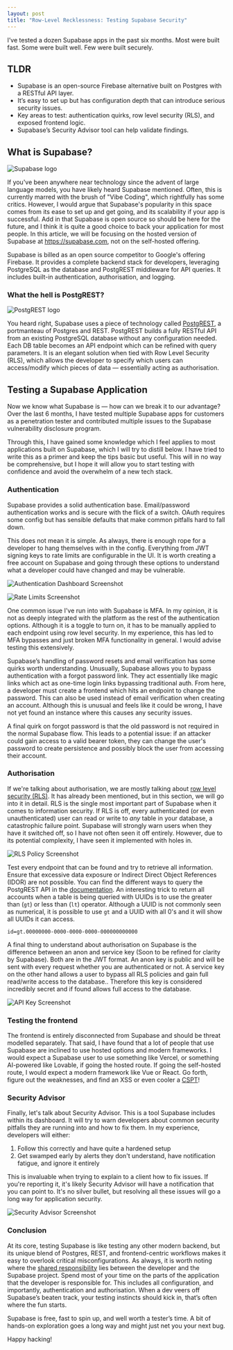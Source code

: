 ```yaml
---
layout: post
title: "Row-Level Recklessness: Testing Supabase Security"
---
```


I’ve tested a dozen Supabase apps in the past six months. Most were built fast. Some were built well. Few were built securely.

## TLDR

- Supabase is an open-source Firebase alternative built on Postgres with a RESTful API layer.
- It’s easy to set up but has configuration depth that can introduce serious security issues.
- Key areas to test: authentication quirks, row level security (RLS), and exposed frontend logic.
- Supabase’s Security Advisor tool can help validate findings.

## What is Supabase?

![Supabase logo](../images/posts/row-level-recklessness/supabase-logo.png)

If you've been anywhere near technology since the advent of large language models, you have likely heard Supabase mentioned. Often, this is currently marred with the brush of "Vibe Coding", which rightfully has some critics. However, I would argue that Supabase's popularity in this space comes from its ease to set up and get going, and its scalability if your app is successful. Add in that Supabase is open source so should be here for the future, and I think it is quite a good choice to back your application for most people. In this article, we will be focusing on the hosted version of Supabase at https://supabase.com, not on the self-hosted offering.

Supabase is billed as an open source competitor to Google's offering Firebase. It provides a complete backend stack for developers, leveraging PostgreSQL as the database and PostgREST middleware for API queries. It includes built-in authentication, authorisation, and logging.

### What the hell is PostgREST?

![PostgREST logo](../images/posts/row-level-recklessness/postgrest-logo.png)

You heard right, Supabase uses a piece of technology called [PostgREST](https://postgrest.org/), a portmanteau of Postgres and REST. PostgREST builds a fully RESTful API from an existing PostgreSQL database without any configuration needed. Each DB table becomes an API endpoint which can be refined with query parameters. It is an elegant solution when tied with Row Level Security (RLS), which allows the developer to specify which users can access/modify which pieces of data — essentially acting as authorisation.

## Testing a Supabase Application

Now we know what Supabase is — how can we break it to our advantage? Over the last 6 months, I have tested multiple Supabase apps for customers as a penetration tester and contributed multiple issues to the Supabase vulnerability disclosure program. 

Through this, I have gained some knowledge which I feel applies to most applications built on Supabase, which I will try to distill below. I have tried to write this as a primer and keep the tips basic but useful. This will in no way be comprehensive, but I hope it will allow you to start testing with confidence and avoid the overwhelm of a new tech stack.

### Authentication

Supabase provides a solid authentication base. Email/password authentication works and is secure with the flick of a switch. OAuth requires some config but has sensible defaults that make common pitfalls hard to fall down.

This does not mean it is simple. As always, there is enough rope for a developer to hang themselves with in the config. Everything from JWT signing keys to rate limits are configurable in the UI. It is worth creating a free account on Supabase and going through these options to understand what a developer could have changed and may be vulnerable.

![Authentication Dashboard Screenshot](../images/posts/row-level-recklessness/authentication.png)

![Rate Limits Screenshot](../images/posts/row-level-recklessness/rate-limits.png)

One common issue I've run into with Supabase is MFA. In my opinion, it is not as deeply integrated with the platform as the rest of the authentication options. Although it is a toggle to turn on, it has to be manually applied to each endpoint using row level security. In my experience, this has led to MFA bypasses and just broken MFA functionality in general. I would advise testing this extensively.

Supabase’s handling of password resets and email verification has some quirks worth understanding. Unusually, Supabase allows you to bypass authentication with a forgot password link. They act essentially like magic links which act as one-time login links bypassing traditional auth. From here, a developer must create a frontend which hits an endpoint to change the password. This can also be used instead of email verification when creating an account. Although this is unusual and feels like it could be wrong, I have not yet found an instance where this causes any security issues.

A final quirk on forgot password is that the old password is not required in the normal Supabase flow. This leads to a potential issue: if an attacker could gain access to a valid bearer token, they can change the user's password to create persistence and possibly block the user from accessing their account.

### Authorisation

If we're talking about authorisation, we are mostly talking about [row level security (RLS)](https://supabase.com/docs/guides/database/postgres/row-level-security). It has already been mentioned, but in this section, we will go into it in detail. RLS is the single most important part of Supabase when it comes to information security. If RLS is off, every authenticated (or even unauthenticated) user can read or write to _any_ table in your database, a catastrophic failure point. Supabase will strongly warn users when they have it switched off, so I have not often seen it off entirely. However, due to its potential complexity, I have seen it implemented with holes in.

![RLS Policy Screenshot](../images/posts/row-level-recklessness/rls.png)

Test every endpoint that can be found and try to retrieve all information. Ensure that excessive data exposure or Indirect Direct Object References (IDOR) are not possible. You can find the different ways to query the PostgREST API in the [documentation](https://docs.postgrest.org/en/v13/references/api/tables_views.html#operators). An interesting trick to return all accounts when a table is being queried with UUIDs is to use the greater than (`gt`) or less than (`lt`) operator. Although a UUID is not commonly seen as numerical, it is possible to use `gt` and a UUID with all 0's and it will show all UUIDs it can access.

```
id=gt.00000000-0000-0000-0000-000000000000
```

A final thing to understand about authorisation on Supabase is the difference between an anon and service key (Soon to be refined for clarity by Supabase). Both are in the JWT format. An anon key is public and will be sent with every request whether you are authenticated or not. A service key on the other hand allows a user to bypass all RLS policies and gain full read/write access to the database.. Therefore this key is considered incredibly secret and if found allows full access to the database.

![API Key Screenshot](../images/posts/row-level-recklessness/api-keys.png)

### Testing the frontend

The frontend is entirely disconnected from Supabase and should be threat modelled separately. That said, I have found that a lot of people that use Supabase are inclined to use hosted options and modern frameworks. I would expect a Supabase user to use something like Vercel, or something AI-powered like Lovable, if going the hosted route. If going the self-hosted route, I would expect a modern framework like Vue or React. Go forth, figure out the weaknesses, and find an XSS or even cooler a [CSPT](https://blog.doyensec.com/2024/07/02/cspt2csrf.html)!

### Security Advisor

Finally, let's talk about Security Advisor. This is a tool Supabase includes within its dashboard. It will try to warn developers about common security pitfalls they are running into and how to fix them. In my experience, developers will either:

1. Follow this correctly and have quite a hardened setup  
2. Get swamped early by alerts they don't understand, have notification fatigue, and ignore it entirely

This is invaluable when trying to explain to a client how to fix issues. If you're reporting it, it's likely Security Advisor will have a notification that you can point to. It's no silver bullet, but resolving all these issues will go a long way for application security.

![Security Advisor Screenshot](../images/posts/row-level-recklessness/security-advisor.png)

### Conclusion

At its core, testing Supabase is like testing any other modern backend, but its unique blend of Postgres, REST, and frontend-centric workflows makes it easy to overlook critical misconfigurations. As always, it is worth noting where the [shared responsibility](https://supabase.com/docs/guides/deployment/shared-responsibility-model) lies between the developer and the Supabase project. Spend most of your time on the parts of the application that the developer is responsible for. This includes all configuration, and importantly, authentication and authorisation. When a dev veers off Supabase’s beaten track, your testing instincts should kick in, that’s often where the fun starts.

Supabase is free, fast to spin up, and well worth a tester’s time. A bit of hands-on exploration goes a long way and might just net you your next bug.

Happy hacking!